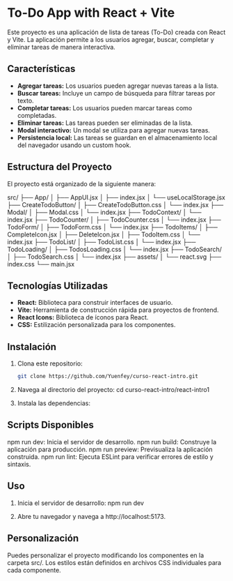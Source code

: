 # To-Do App with React + Vite

Este proyecto es una aplicación de lista de tareas (To-Do) creada con React y Vite. La aplicación permite a los usuarios agregar, buscar, completar y eliminar tareas de manera interactiva.

## Características

- **Agregar tareas:** Los usuarios pueden agregar nuevas tareas a la lista.
- **Buscar tareas:** Incluye un campo de búsqueda para filtrar tareas por texto.
- **Completar tareas:** Los usuarios pueden marcar tareas como completadas.
- **Eliminar tareas:** Las tareas pueden ser eliminadas de la lista.
- **Modal interactivo:** Un modal se utiliza para agregar nuevas tareas.
- **Persistencia local:** Las tareas se guardan en el almacenamiento local del navegador usando un custom hook.

## Estructura del Proyecto

El proyecto está organizado de la siguiente manera:

src/ ├── App/ 
│ ├── AppUI.jsx 
│ ├── index.jsx 
│ └── useLocalStorage.jsx 
├── CreateTodoButton/ 
│ ├── CreateTodoButton.css 
│ └── index.jsx 
├── Modal/ 
│ ├── Modal.css 
│ └── index.jsx 
├── TodoContext/ 
│ └── index.jsx 
├── TodoCounter/ 
│ ├── TodoCounter.css 
│ └── index.jsx 
├── TodoForm/ 
│ ├── TodoForm.css 
│ └── index.jsx 
├── TodoItems/ 
│ ├── CompleteIcon.jsx 
│ ├── DeleteIcon.jsx 
│ ├── TodoItem.css 
│ └── index.jsx 
├── TodoList/ 
│ ├── TodoList.css 
│ └── index.jsx 
├── TodoLoading/ 
│ ├── TodosLoading.css 
│ └── index.jsx 
├── TodoSearch/ 
│ ├── TodoSearch.css 
│ └── index.jsx 
├── assets/ 
│ └── react.svg 
├── index.css 
└── main.jsx

## Tecnologías Utilizadas

- **React:** Biblioteca para construir interfaces de usuario.
- **Vite:** Herramienta de construcción rápida para proyectos de frontend.
- **React Icons:** Biblioteca de íconos para React.
- **CSS:** Estilización personalizada para los componentes.

## Instalación

1. Clona este repositorio:
   ```bash
   git clone https://github.com/Yuenfey/curso-react-intro.git

2. Navega al directorio del proyecto:
   cd curso-react-intro/react-intro1

3. Instala las dependencias:

## Scripts Disponibles
npm run dev: Inicia el servidor de desarrollo.
npm run build: Construye la aplicación para producción.
npm run preview: Previsualiza la aplicación construida.
npm run lint: Ejecuta ESLint para verificar errores de estilo y sintaxis.

## Uso
1. Inicia el servidor de desarrollo:
    npm run dev

2. Abre tu navegador y navega a http://localhost:5173.

## Personalización
Puedes personalizar el proyecto modificando los componentes en la carpeta src/. Los estilos están definidos en archivos CSS individuales para cada componente.